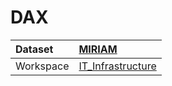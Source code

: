 



# DAX

|Dataset|[MIRIAM](./../MIRIAM.md)|
| :--- | :--- |
|Workspace|[IT_Infrastructure](../../Workspaces/IT_Infrastructure.md)|
